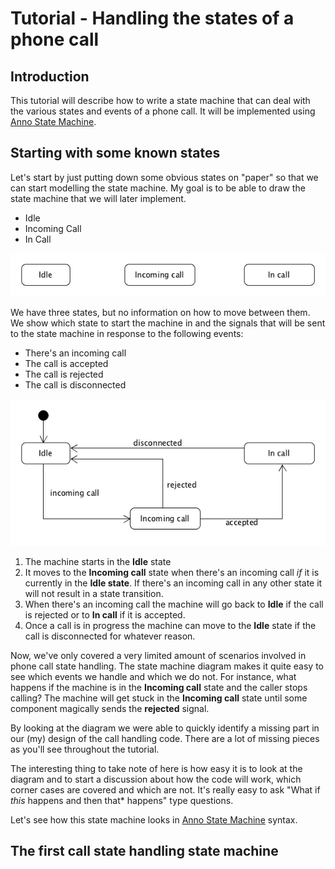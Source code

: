 # Tutorial - Handling the states of a phone call

## Introduction
This tutorial will describe how to write a state machine that can deal with the various states and events of a phone call. It will be implemented using [Anno State Machine](https://github.com/MaxRingstrom/anno-state-machine).

## Starting with some known states
Let's start by just putting down some obvious states on "paper" so that we can start modelling the state machine. My goal is to be able to draw the state machine that we will later implement.

- Idle
- Incoming Call
- In Call

![The initial state machine states, Idle, Incoming call and In Call](initial_states.png "The initial states")

We have three states, but no information on how to move between them. We show which state to start the machine in and the signals that will be sent to the state machine in response to the following events:

- There's an incoming call
- The call is accepted
- The call is rejected
- The call is disconnected

![The Idle, Incoming call and In Call states with the initial signals moving the machine between the various states](initial_states_2.png "The initial states with some signals")

1. The machine starts in the **Idle** state
2. It moves to the **Incoming call** state when there's an incoming call *if* it is currently in the **Idle state**. If there's an incoming call in any other state it will not result in a state transition.
3. When there's an incoming call the machine will go back to **Idle** if the call is rejected or to **In call** if it is accepted.
4. Once a call is in progress the machine can move to the **Idle** state if the call is disconnected for whatever reason.

Now, we've only covered a very limited amount of scenarios involved in phone call state handling. The state machine diagram makes it quite easy to see which events we handle and which we do not. For instance, what happens if the machine is in the **Incoming call** state and the caller stops calling? The machine will get stuck in the **Incoming call** state until some component magically sends the **rejected** signal.

By looking at the diagram we were able to quickly identify a missing part in our (my) design of the call handling code. There are a lot of missing pieces as you'll see throughout the tutorial.

The interesting thing to take note of here is how easy it is to look at the diagram and to start a discussion about how the code will work, which corner cases are covered and which are not. It's really easy to ask "What if *this* happens and then
that* happens" type questions.

Let's see how this state machine looks in [Anno State Machine](https://github.com/MaxRingstrom/anno-state-machine) syntax.

## The first call state handling state machine
```

```
